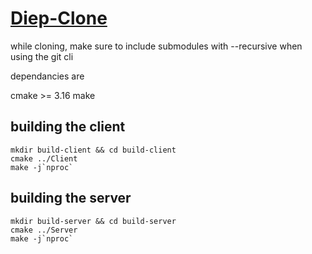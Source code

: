 # [Diep-Clone](https://discord.gg/V8G9XPYHSd)

while cloning, make sure to include submodules with --recursive when using the git cli

dependancies are

cmake >= 3.16
make


## building the client
```
mkdir build-client && cd build-client
cmake ../Client
make -j`nproc`
```
## building the server
```
mkdir build-server && cd build-server
cmake ../Server
make -j`nproc`
```
 
